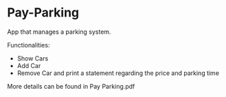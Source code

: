 # Pay-Parking

App that manages a parking system.

Functionalities:
- Show Cars
- Add Car
- Remove Car and print a statement regarding the price and parking time

More details can be found in Pay Parking.pdf
